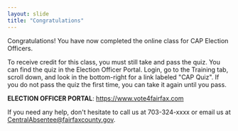 ```yaml
---
layout: slide
title: "Congratulations"
---
```



Congratulations! You have now completed the online class for CAP Election Officers.

To receive credit for this class, you must still take and pass the quiz. You can find the quiz in the Election Officer Portal. Login, go to the Training tab, scroll down, and look in the bottom-right for a link labeled "CAP Quiz". If you do not pass the quiz the first time, you can take it again until you pass.

**ELECTION OFFICER PORTAL**: https://www.vote4fairfax.com

If you need any help, don't hesitate to call us at 703-324-xxxx or email us at CentralAbsentee@fairfaxcounty.gov.

